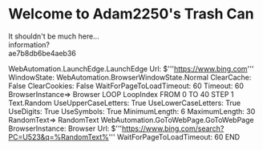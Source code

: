 # Welcome to Adam2250's Trash Can
It shouldn't be much here...<br>
information?<br>
ae7b8db6be4aeb36



WebAutomation.LaunchEdge.LaunchEdge Url: $'''https://www.bing.com''' WindowState: WebAutomation.BrowserWindowState.Normal ClearCache: False ClearCookies: False WaitForPageToLoadTimeout: 60 Timeout: 60 BrowserInstance=> Browser
LOOP LoopIndex FROM 0 TO 40 STEP 1
    Text.Random UseUpperCaseLetters: True UseLowerCaseLetters: True UseDigits: True UseSymbols: True MinimumLength: 6 MaximumLength: 30 RandomText=> RandomText
    WebAutomation.GoToWebPage.GoToWebPage BrowserInstance: Browser Url: $'''https://www.bing.com/search?PC=U523&q=%RandomText%''' WaitForPageToLoadTimeout: 60
END
